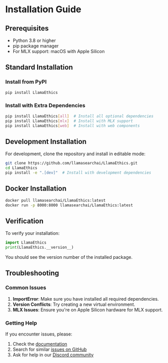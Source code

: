 # Installation Guide

## Prerequisites

- Python 3.8 or higher
- pip package manager
- For MLX support: macOS with Apple Silicon

## Standard Installation

### Install from PyPI

```bash
pip install LlamaEthics
```

### Install with Extra Dependencies

```bash
pip install LlamaEthics[all]  # Install all optional dependencies
pip install LlamaEthics[mlx]  # Install with MLX support
pip install LlamaEthics[web]  # Install with web components
```

## Development Installation

For development, clone the repository and install in editable mode:

```bash
git clone https://github.com/llamasearchai/LlamaEthics.git
cd LlamaEthics
pip install -e ".[dev]"  # Install with development dependencies
```

## Docker Installation

```bash
docker pull llamasearchai/LlamaEthics:latest
docker run -p 8000:8000 llamasearchai/LlamaEthics:latest
```

## Verification

To verify your installation:

```python
import LlamaEthics
print(LlamaEthics.__version__)
```

You should see the version number of the installed package.

## Troubleshooting

### Common Issues

1. **ImportError**: Make sure you have installed all required dependencies.
2. **Version Conflicts**: Try creating a new virtual environment.
3. **MLX Issues**: Ensure you're on Apple Silicon hardware for MLX support.

### Getting Help

If you encounter issues, please:

1. Check the [documentation](https://llamasearchai.github.io/LlamaEthics/)
2. Search for similar [issues on GitHub](https://github.com/llamasearchai/LlamaEthics/issues)
3. Ask for help in our [Discord community](https://discord.gg/llamasearch)

